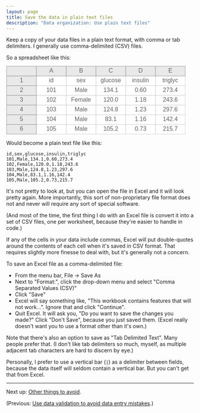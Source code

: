```yaml
---
layout: page
title: Save the data in plain text files
description: "Data organization: Use plain text files"
---
```




Keep a copy of your data files in a plain text format, with comma or
tab delimiters.  I generally use comma-delimited (CSV) files.

So a spreadsheet like this:

<?xml version="1.0" encoding="UTF-8"?>
<svg width="482px" height="184px" viewBox="0 0 482 184" preserveAspectRatio="xMinYmin meet" xmlns="http://www.w3.org/2000/svg" xmlns:xlink="http://www.w3.org/1999/xlink" version="1.1">
    <rect x="401" y="157" width="80" height="26" fill="white" stroke="#CECECE" stroke-width="1" />
    <text x="441" y="170" text-anchor="middle" dominant-baseline="middle" font-family="sans-serif" fill="#626262" font-size="16px" >215.7</text>
    <rect x="321" y="157" width="80" height="26" fill="white" stroke="#CECECE" stroke-width="1" />
    <text x="361" y="170" text-anchor="middle" dominant-baseline="middle" font-family="sans-serif" fill="#626262" font-size="16px" >0.73</text>
    <rect x="241" y="157" width="80" height="26" fill="white" stroke="#CECECE" stroke-width="1" />
    <text x="281" y="170" text-anchor="middle" dominant-baseline="middle" font-family="sans-serif" fill="#626262" font-size="16px" >105.2</text>
    <rect x="161" y="157" width="80" height="26" fill="white" stroke="#CECECE" stroke-width="1" />
    <text x="201" y="170" text-anchor="middle" dominant-baseline="middle" font-family="sans-serif" fill="#626262" font-size="16px" >Male</text>
    <rect x="81" y="157" width="80" height="26" fill="white" stroke="#CECECE" stroke-width="1" />
    <text x="121" y="170" text-anchor="middle" dominant-baseline="middle" font-family="sans-serif" fill="#626262" font-size="16px" >105</text>
    <rect x="1" y="157" width="80" height="26" fill="#E9E9E9" stroke="#969696" stroke-width="1" />
    <text x="41" y="170" text-anchor="middle" dominant-baseline="middle" font-family="sans-serif" fill="#626262" font-size="16px" >6</text>
    <rect x="401" y="131" width="80" height="26" fill="white" stroke="#CECECE" stroke-width="1" />
    <text x="441" y="144" text-anchor="middle" dominant-baseline="middle" font-family="sans-serif" fill="#626262" font-size="16px" >142.4</text>
    <rect x="321" y="131" width="80" height="26" fill="white" stroke="#CECECE" stroke-width="1" />
    <text x="361" y="144" text-anchor="middle" dominant-baseline="middle" font-family="sans-serif" fill="#626262" font-size="16px" >1.16</text>
    <rect x="241" y="131" width="80" height="26" fill="white" stroke="#CECECE" stroke-width="1" />
    <text x="281" y="144" text-anchor="middle" dominant-baseline="middle" font-family="sans-serif" fill="#626262" font-size="16px" >83.1</text>
    <rect x="161" y="131" width="80" height="26" fill="white" stroke="#CECECE" stroke-width="1" />
    <text x="201" y="144" text-anchor="middle" dominant-baseline="middle" font-family="sans-serif" fill="#626262" font-size="16px" >Male</text>
    <rect x="81" y="131" width="80" height="26" fill="white" stroke="#CECECE" stroke-width="1" />
    <text x="121" y="144" text-anchor="middle" dominant-baseline="middle" font-family="sans-serif" fill="#626262" font-size="16px" >104</text>
    <rect x="1" y="131" width="80" height="26" fill="#E9E9E9" stroke="#969696" stroke-width="1" />
    <text x="41" y="144" text-anchor="middle" dominant-baseline="middle" font-family="sans-serif" fill="#626262" font-size="16px" >5</text>
    <rect x="401" y="105" width="80" height="26" fill="white" stroke="#CECECE" stroke-width="1" />
    <text x="441" y="118" text-anchor="middle" dominant-baseline="middle" font-family="sans-serif" fill="#626262" font-size="16px" >297.6</text>
    <rect x="321" y="105" width="80" height="26" fill="white" stroke="#CECECE" stroke-width="1" />
    <text x="361" y="118" text-anchor="middle" dominant-baseline="middle" font-family="sans-serif" fill="#626262" font-size="16px" >1.23</text>
    <rect x="241" y="105" width="80" height="26" fill="white" stroke="#CECECE" stroke-width="1" />
    <text x="281" y="118" text-anchor="middle" dominant-baseline="middle" font-family="sans-serif" fill="#626262" font-size="16px" >124.8</text>
    <rect x="161" y="105" width="80" height="26" fill="white" stroke="#CECECE" stroke-width="1" />
    <text x="201" y="118" text-anchor="middle" dominant-baseline="middle" font-family="sans-serif" fill="#626262" font-size="16px" >Male</text>
    <rect x="81" y="105" width="80" height="26" fill="white" stroke="#CECECE" stroke-width="1" />
    <text x="121" y="118" text-anchor="middle" dominant-baseline="middle" font-family="sans-serif" fill="#626262" font-size="16px" >103</text>
    <rect x="1" y="105" width="80" height="26" fill="#E9E9E9" stroke="#969696" stroke-width="1" />
    <text x="41" y="118" text-anchor="middle" dominant-baseline="middle" font-family="sans-serif" fill="#626262" font-size="16px" >4</text>
    <rect x="401" y="79" width="80" height="26" fill="white" stroke="#CECECE" stroke-width="1" />
    <text x="441" y="92" text-anchor="middle" dominant-baseline="middle" font-family="sans-serif" fill="#626262" font-size="16px" >243.6</text>
    <rect x="321" y="79" width="80" height="26" fill="white" stroke="#CECECE" stroke-width="1" />
    <text x="361" y="92" text-anchor="middle" dominant-baseline="middle" font-family="sans-serif" fill="#626262" font-size="16px" >1.18</text>
    <rect x="241" y="79" width="80" height="26" fill="white" stroke="#CECECE" stroke-width="1" />
    <text x="281" y="92" text-anchor="middle" dominant-baseline="middle" font-family="sans-serif" fill="#626262" font-size="16px" >120.0</text>
    <rect x="161" y="79" width="80" height="26" fill="white" stroke="#CECECE" stroke-width="1" />
    <text x="201" y="92" text-anchor="middle" dominant-baseline="middle" font-family="sans-serif" fill="#626262" font-size="16px" >Female</text>
    <rect x="81" y="79" width="80" height="26" fill="white" stroke="#CECECE" stroke-width="1" />
    <text x="121" y="92" text-anchor="middle" dominant-baseline="middle" font-family="sans-serif" fill="#626262" font-size="16px" >102</text>
    <rect x="1" y="79" width="80" height="26" fill="#E9E9E9" stroke="#969696" stroke-width="1" />
    <text x="41" y="92" text-anchor="middle" dominant-baseline="middle" font-family="sans-serif" fill="#626262" font-size="16px" >3</text>
    <rect x="401" y="53" width="80" height="26" fill="white" stroke="#CECECE" stroke-width="1" />
    <text x="441" y="66" text-anchor="middle" dominant-baseline="middle" font-family="sans-serif" fill="#626262" font-size="16px" >273.4</text>
    <rect x="321" y="53" width="80" height="26" fill="white" stroke="#CECECE" stroke-width="1" />
    <text x="361" y="66" text-anchor="middle" dominant-baseline="middle" font-family="sans-serif" fill="#626262" font-size="16px" >0.60</text>
    <rect x="241" y="53" width="80" height="26" fill="white" stroke="#CECECE" stroke-width="1" />
    <text x="281" y="66" text-anchor="middle" dominant-baseline="middle" font-family="sans-serif" fill="#626262" font-size="16px" >134.1</text>
    <rect x="161" y="53" width="80" height="26" fill="white" stroke="#CECECE" stroke-width="1" />
    <text x="201" y="66" text-anchor="middle" dominant-baseline="middle" font-family="sans-serif" fill="#626262" font-size="16px" >Male</text>
    <rect x="81" y="53" width="80" height="26" fill="white" stroke="#CECECE" stroke-width="1" />
    <text x="121" y="66" text-anchor="middle" dominant-baseline="middle" font-family="sans-serif" fill="#626262" font-size="16px" >101</text>
    <rect x="1" y="53" width="80" height="26" fill="#E9E9E9" stroke="#969696" stroke-width="1" />
    <text x="41" y="66" text-anchor="middle" dominant-baseline="middle" font-family="sans-serif" fill="#626262" font-size="16px" >2</text>
    <rect x="401" y="27" width="80" height="26" fill="white" stroke="#CECECE" stroke-width="1" />
    <text x="441" y="40" text-anchor="middle" dominant-baseline="middle" font-family="sans-serif" fill="#626262" font-size="16px" >triglyc</text>
    <rect x="321" y="27" width="80" height="26" fill="white" stroke="#CECECE" stroke-width="1" />
    <text x="361" y="40" text-anchor="middle" dominant-baseline="middle" font-family="sans-serif" fill="#626262" font-size="16px" >insulin</text>
    <rect x="241" y="27" width="80" height="26" fill="white" stroke="#CECECE" stroke-width="1" />
    <text x="281" y="40" text-anchor="middle" dominant-baseline="middle" font-family="sans-serif" fill="#626262" font-size="16px" >glucose</text>
    <rect x="161" y="27" width="80" height="26" fill="white" stroke="#CECECE" stroke-width="1" />
    <text x="201" y="40" text-anchor="middle" dominant-baseline="middle" font-family="sans-serif" fill="#626262" font-size="16px" >sex</text>
    <rect x="81" y="27" width="80" height="26" fill="white" stroke="#CECECE" stroke-width="1" />
    <text x="121" y="40" text-anchor="middle" dominant-baseline="middle" font-family="sans-serif" fill="#626262" font-size="16px" >id</text>
    <rect x="1" y="27" width="80" height="26" fill="#E9E9E9" stroke="#969696" stroke-width="1" />
    <text x="41" y="40" text-anchor="middle" dominant-baseline="middle" font-family="sans-serif" fill="#626262" font-size="16px" >1</text>
    <rect x="401" y="1" width="80" height="26" fill="#E9E9E9" stroke="#969696" stroke-width="1" />
    <text x="441" y="14" text-anchor="middle" dominant-baseline="middle" font-family="sans-serif" fill="#626262" font-size="16px" >E</text>
    <rect x="321" y="1" width="80" height="26" fill="#E9E9E9" stroke="#969696" stroke-width="1" />
    <text x="361" y="14" text-anchor="middle" dominant-baseline="middle" font-family="sans-serif" fill="#626262" font-size="16px" >D</text>
    <rect x="241" y="1" width="80" height="26" fill="#E9E9E9" stroke="#969696" stroke-width="1" />
    <text x="281" y="14" text-anchor="middle" dominant-baseline="middle" font-family="sans-serif" fill="#626262" font-size="16px" >C</text>
    <rect x="161" y="1" width="80" height="26" fill="#E9E9E9" stroke="#969696" stroke-width="1" />
    <text x="201" y="14" text-anchor="middle" dominant-baseline="middle" font-family="sans-serif" fill="#626262" font-size="16px" >B</text>
    <rect x="81" y="1" width="80" height="26" fill="#E9E9E9" stroke="#969696" stroke-width="1" />
    <text x="121" y="14" text-anchor="middle" dominant-baseline="middle" font-family="sans-serif" fill="#626262" font-size="16px" >A</text>
    <rect x="1" y="1" width="80" height="26" fill="#E9E9E9" stroke="#969696" stroke-width="1" />
</svg>

Would become a plain text file like this:

    id,sex,glucose,insulin,triglyc
    101,Male,134.1,0.60,273.4
    102,Female,120.0,1.18,243.6
    103,Male,124.8,1.23,297.6
    104,Male,83.1,1.16,142.4
    105,Male,105.2,0.73,215.7

It's not pretty to look at, but you can open the file in Excel and it
will look pretty again. More importantly, this sort of non-proprietary file
format does not and never will require any sort of special software.

(And most of the time, the first thing I do with an Excel file is
convert it into a set of CSV files, one per worksheet, because they're
easier to handle in code.)

If any of the cells in your data include commas, Excel will put
double-quotes around the contents of each cell when it's saved in CSV
format. That requires slightly more finesse to deal with, but it's
generally not a concern.

To save an Excel file as a comma-delimited file:

- From the menu bar, File → Save As
- Next to "Format:", click the drop-down menu and select "Comma Separated Values (CSV)"
- Click "Save"
- Excel will say something like, "This workbook contains features that will
  not work...". Ignore that and click "Continue".
- Quit Excel. It will ask you, "Do you want to save the changes you
  made?" Click "Don't Save", because you just saved them. (Excel
  really doesn't want you to use a format other than it's own.)

Note that there's also an option to save as "Tab Delimited Text". Many
people prefer that. (I don't like tab delimiters so much, myself, as
multiple adjacent tab characters are hard to discern by eye.)

Personally, I prefer to use a vertical bar (`|`) as a delimiter
between fields, because the data itself will seldom contain a vertical
bar. But you can't get that from Excel.

---

Next up: [Other things to avoid](avoid.html).

(Previous: [Use data validation to avoid data entry mistakes](validation.html).)

<style>
svg { font-family: sans-serif; }
svg text { font-family: sans-serif; }
</style>
